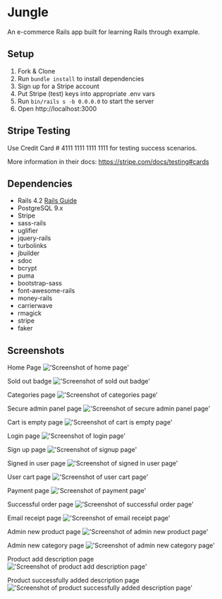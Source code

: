 # Jungle

An e-commerce Rails app built for learning Rails through example.

## Setup

1. Fork & Clone
2. Run `bundle install` to install dependencies
3. Sign up for a Stripe account
4. Put Stripe (test) keys into appropriate .env vars
5. Run `bin/rails s -b 0.0.0.0` to start the server
6. Open http://localhost:3000

## Stripe Testing

Use Credit Card # 4111 1111 1111 1111 for testing success scenarios.

More information in their docs: <https://stripe.com/docs/testing#cards>

## Dependencies

* Rails 4.2 [Rails Guide](http://guides.rubyonrails.org/v4.2/)
* PostgreSQL 9.x
* Stripe
* sass-rails
* uglifier
* jquery-rails
* turbolinks
* jbuilder
* sdoc
* bcrypt
* puma
* bootstrap-sass
* font-awesome-rails
* money-rails
* carrierwave
* rmagick
* stripe
* faker

## Screenshots

Home Page
!['Screenshot of home page'](https://github.com/AnnaTykhomyrova/jungle-rails/blob/master/docks/home-page.png)

Sold out badge
!['Screenshot of sold out badge'](https://github.com/AnnaTykhomyrova/jungle-rails/blob/master/docks/sold-out-badge.png)

Categories page
!['Screenshot of categories page'](https://github.com/AnnaTykhomyrova/jungle-rails/blob/master/docks/categories-2-page.png)

Secure admin panel page
!['Screenshot of secure admin panel page'](https://github.com/AnnaTykhomyrova/jungle-rails/blob/master/docks/secure-admin-panel-page.png)

Cart is empty page
!['Screenshot of cart is empty page'](https://github.com/AnnaTykhomyrova/jungle-rails/blob/master/docks/cart-is-empty-page.png)

Login page
!['Screenshot of login page'](https://github.com/AnnaTykhomyrova/jungle-rails/blob/master/docks/login-page.png)

Sign up page
!['Screenshot of signup page'](https://github.com/AnnaTykhomyrova/jungle-rails/blob/master/docks/signup-page.png)

Signed in user page
!['Screenshot of signed in user page'](https://github.com/AnnaTykhomyrova/jungle-rails/blob/master/docks/signed-in-user-page.png)

User cart page
!['Screenshot of user cart page'](https://github.com/AnnaTykhomyrova/jungle-rails/blob/master/docks/user-cart-page.png)

Payment page
!['Screenshot of payment page'](https://github.com/AnnaTykhomyrova/jungle-rails/blob/master/docks/payment-page.png)

Successful order page 
!['Screenshot of successful order page'](https://github.com/AnnaTykhomyrova/jungle-rails/blob/master/docks/successful-order-page.png)

Email receipt page
!['Screenshot of email receipt page'](https://github.com/AnnaTykhomyrova/jungle-rails/blob/master/docks/email-receipt-page.png)

Admin new product page
!['Screenshot of admin new product page'](https://github.com/AnnaTykhomyrova/jungle-rails/blob/master/docks/admin-new-product-page.png)

Admin new category page
!['Screenshot of admin new category page'](https://github.com/AnnaTykhomyrova/jungle-rails/blob/master/docks/admin-new-category-page.png)

Product add description page
!['Screenshot of product add description page'](https://github.com/AnnaTykhomyrova/jungle-rails/blob/master/docks/product-add-description-page.png)

Product successfully added description page
!['Screenshot of product successfully added description page'](https://github.com/AnnaTykhomyrova/jungle-rails/blob/master/docks/product-successfully-added-description.png)
